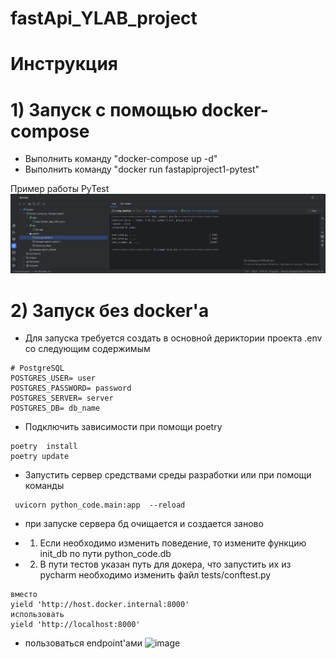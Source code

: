 # fastApi_YLAB_project

# Инструкция
# 1) Запуск с помощью docker-compose

* Выполнить команду "docker-compose up -d"
* Выполнить команду  "docker run fastapiproject1-pytest"

Пример работы PyTest
![img.png](img.png)

# 2) Запуск без docker'а 
* Для запуска требуется создать в основной дериктории проекта .env со следующим содержимым
```
# PostgreSQL
POSTGRES_USER= user
POSTGRES_PASSWORD= password
POSTGRES_SERVER= server
POSTGRES_DB= db_name
```
* Подключить зависимости при помощи poetry
```
poetry  install
poetry update
```
* Запустить сервер средствами среды разработки или при помощи команды
~~~
 uvicorn python_code.main:app  --reload
~~~
* при запуске сервера бд очищается и создается заново

* 1) Если необходимо изменить поведение, то измените функцию  init_db по пути python_code.db 
* 2) В пути тестов указан путь для докера, что запустить их из pycharm  необходимо изменить 
файл tests/conftest.py


```
вместо 
yield 'http://host.docker.internal:8000'
использовать 
yield 'http://localhost:8000'
```

* пользоваться endpoint'ами 
![image](https://github.com/VEIIEV/fastApi_YLAB_project/assets/62066130/e666d4c9-ffa8-499c-addd-8528d9e5ef45)


